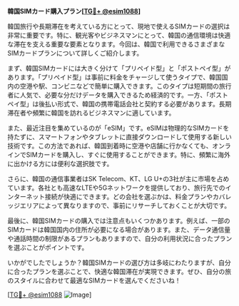 **韓国SIMカード購入プラン[[TG💪+ @esim1088](https://t.me/s/esim1088)]**

韓国旅行や長期滞在を考えている方にとって、現地で使えるSIMカードの選択は非常に重要です。特に、観光客やビジネスマンにとって、韓国の通信環境は快適な滞在を支える重要な要素となります。今回は、韓国で利用できるさまざまなSIMカードプランについて詳しくご紹介します。

まず、韓国SIMカードには大きく分けて「プリペイド型」と「ポストペイ型」があります。「プリペイド型」は事前に料金をチャージして使うタイプで、韓国国内の空港や駅、コンビニなどで簡単に購入できます。このタイプは短期間の旅行者に人気で、必要な分だけデータを購入できるため経済的です。一方、「ポストペイ型」は後払い形式で、韓国の携帯電話会社と契約する必要があります。長期滞在者や頻繁に韓国を訪れるビジネスマンに適しています。

また、最近注目を集めているのが「eSIM」です。eSIMは物理的なSIMカードを持たずに、スマートフォンやタブレットに直接ダウンロードして使用する新しい技術です。この方法であれば、韓国到着時に空港や店舗に行かなくても、オンラインでSIMカードを購入し、すぐに使用することができます。特に、頻繁に海外に出かける方には便利な選択肢です。

さらに、韓国の通信事業者はSK Telecom、KT、LG U+の3社が主に市場を占めています。各社とも高速なLTEや5Gネットワークを提供しており、旅行先でのインターネット接続が快適にできます。どの会社を選ぶかは、料金プランやカバレッジエリアによって異なりますので、事前にリサーチしておくことが大切です。

最後に、韓国SIMカードの購入では注意点もいくつかあります。例えば、一部のSIMカードは韓国国内の住所が必要になる場合があります。また、データ通信量や通話時間の制限があるプランもありますので、自分の利用状況に合ったプランを選ぶことがポイントです。

いかがでしたでしょうか？韓国SIMカードの選び方は多岐にわたりますが、自分に合ったプランを選ぶことで、快適な韓国滞在が実現できます。ぜひ、自分の旅のスタイルに合わせて最適なSIMカードを選んでくださいね！

[[TG💪+ @esim1088](https://t.me/s/esim1088) ![Image](https://i.postimg.cc/Y0z9fWf4/image.png)]